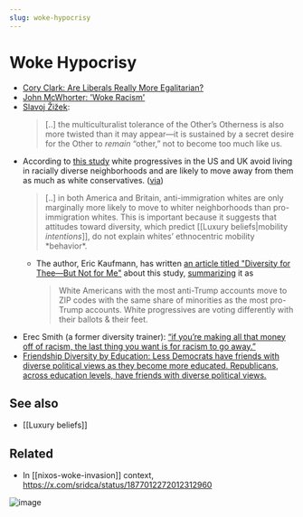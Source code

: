 ```yaml
---
slug: woke-hypocrisy
---
```


# Woke Hypocrisy

- [Cory Clark: Are Liberals Really More Egalitarian?](https://www.psychologytoday.com/gb/blog/the-antisocial-psychologist/202102/are-liberals-really-more-egalitarian)
- [John McWhorter: 'Woke Racism'](https://reason.com/video/2021/11/19/john-mcwhorter-woke-racism-has-betrayed-black-america/)
- [Slavoj Žižek](https://www.cabinetmagazine.org/issues/2/zizek.php):
    > [..] the multiculturalist tolerance of the Other’s Otherness is also more twisted than it may appear—it is sustained by a secret desire for the Other to *remain* “other,” not to become too much like us.
- According to [this study](https://onlinelibrary.wiley.com/doi/10.1111/ssqu.13268) white progressives in the US and UK avoid living in racially diverse neighborhoods and are likely to move away from them as much as white conservatives. ([via](https://twitter.com/monitoringbias/status/1655343781049139201))
    > [..] in both America and Britain, anti-immigration whites are only marginally more likely to move to whiter neighborhoods than pro-immigration whites. This is important because it suggests that attitudes toward diversity, which predict [[Luxury beliefs|mobility *intentions*]], do not explain whites’ ethnocentric mobility \*behavior\*. 
    - The author, Eric Kaufmann, has written [an article titled "Diversity for Thee—But Not for Me"](https://www.city-journal.org/article/white-progressives-more-likely-to-flee-diverse-neighborhoods) about this study, [summarizing](https://twitter.com/epkaufm/status/1654443913174818816) it as
        > White Americans with the most anti-Trump accounts move to ZIP codes with the same share of minorities as the most pro-Trump accounts. White progressives are voting differently with their ballots & their feet.
- Erec Smith (a former diversity trainer): [“if you’re making all that money off of racism, the last thing you want is for racism to go away.”](https://twitter.com/JesseBWatters/status/1696360739450106090)
- [Friendship Diversity by Education: Less Democrats have friends with diverse political views as they become more educated. Republicans, across education levels, have friends with diverse political views.](https://x.com/TheRabbitHole84/status/1799822243037618207)

## See also

- [[Luxury beliefs]]

## Related

- In [[nixos-woke-invasion]] context, https://x.com/sridca/status/1877012272012312960

![image](https://github.com/srid/srid/assets/3998/f222388b-faae-4594-b075-33f824824f3f)
